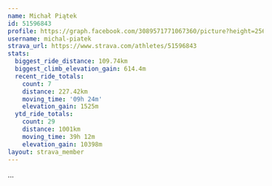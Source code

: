 ```yaml
---
name: Michał Piątek
id: 51596843
profile: https://graph.facebook.com/3089571771067360/picture?height=256&width=256
username: michal-piatek
strava_url: https://www.strava.com/athletes/51596843
stats:
  biggest_ride_distance: 109.74km
  biggest_climb_elevation_gain: 614.4m
  recent_ride_totals:
    count: 7
    distance: 227.42km
    moving_time: '09h 24m'
    elevation_gain: 1525m
  ytd_ride_totals:
    count: 29
    distance: 1001km
    moving_time: 39h 12m
    elevation_gain: 10398m
layout: strava_member
--- 
```

...
